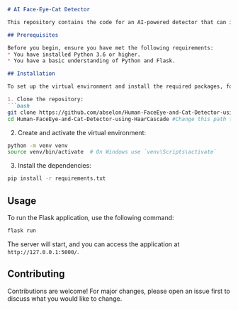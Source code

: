 ```markdown
# AI Face-Eye-Cat Detector

This repository contains the code for an AI-powered detector that can identify faces, eyes, and cats in images.

## Prerequisites

Before you begin, ensure you have met the following requirements:
* You have installed Python 3.6 or higher.
* You have a basic understanding of Python and Flask.

## Installation

To set up the virtual environment and install the required packages, follow these steps:

1. Clone the repository:
```bash
git clone https://github.com/abselon/Human-FaceEye-and-Cat-Detector-using-HaarCascade.git
cd Human-FaceEye-and-Cat-Detector-using-HaarCascade #Change this path to the actual path
```

2. Create and activate the virtual environment:
```bash
python -m venv venv
source venv/bin/activate  # On Windows use `venv\Scripts\activate`
```

3. Install the dependencies:
```bash
pip install -r requirements.txt
```

## Usage

To run the Flask application, use the following command:

```bash
flask run
```

The server will start, and you can access the application at `http://127.0.0.1:5000/`.

## Contributing

Contributions are welcome! For major changes, please open an issue first to discuss what you would like to change.